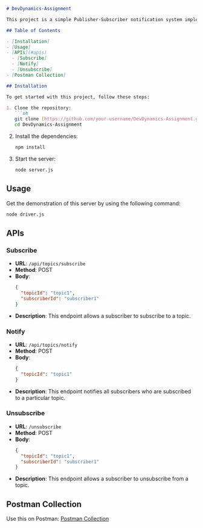 ```markdown
# DevDynamics-Assignment

This project is a simple Publisher-Subscriber notification system implemented with Node.js and Express.js. It allows subscribers to subscribe to topics, get notified about a topic, and unsubscribe from topics.

## Table of Contents

- [Installation]
- [Usage]
- [APIs](#apis)
  - [Subscribe]
  - [Notify]
  - [Unsubscribe]
- [Postman Collection]

## Installation

To get started with this project, follow these steps:

1. Clone the repository:
   ```sh
   git clone [https://github.com/your-username/DevDynamics-Assignment.git]  
   cd DevDynamics-Assignment
   ```
2. Install the dependencies:
   ```sh
   npm install
   ```
3. Start the server:
   ```sh
   node server.js
   ```

## Usage

Get the demonstration of this server by using the following command:
```sh
node driver.js
```

## APIs

### Subscribe
- **URL**: `/api/topics/subscribe`
- **Method**: POST
- **Body**:
  ```json
  {
    "topicId": "topic1",
    "subscriberId": "subscriber1"
  }
  ```
- **Description**: This endpoint allows a subscriber to subscribe to a topic.

### Notify
- **URL**: `/api/topics/notify`
- **Method**: POST
- **Body**:
  ```json
  {
    "topicId": "topic1"
  }
  ```
- **Description**: This endpoint notifies all subscribers who are subscribed to a particular topic.

### Unsubscribe
- **URL**: `/unsubscribe`
- **Method**: POST
- **Body**:
  ```json
  {
    "topicId": "topic1",
    "subscriberId": "subscriber1"
  }
  ```
- **Description**: This endpoint allows a subscriber to unsubscribe from a topic.

## Postman Collection

Use this on Postman:
[Postman Collection](https://dark-satellite-888582.postman.co/workspace/Test-Workspace~fe26cff6-ff75-4335-b3e9-9e92209bbac4/collection/36253756-afa42b59-40ff-4f15-8b9e-ea84cc178ec8?action=share&creator=36253756)
```
